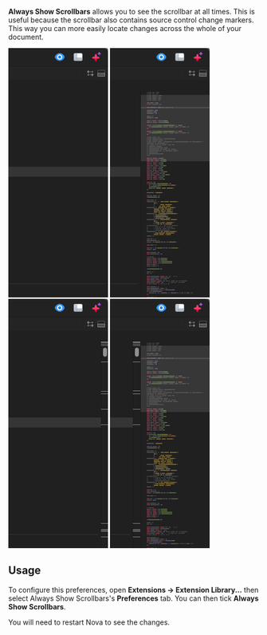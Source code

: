 **Always Show Scrollbars** allows you to see the scrollbar at all times. This is useful because the scrollbar also contains source control change markers. This way you can more easily locate changes across the whole of your document.

![off-off](https://raw.githubusercontent.com/gingerbeardman/Always-Show-Scrollbars/refs/heads/main/scrollbars-off-minimap-off.png) ![off-on](https://raw.githubusercontent.com/gingerbeardman/Always-Show-Scrollbars/refs/heads/main/scrollbars-off-minimap-on.png) ![on-off](https://raw.githubusercontent.com/gingerbeardman/Always-Show-Scrollbars/refs/heads/main/scrollbars-on-minimap-off.png) ![on-on](https://raw.githubusercontent.com/gingerbeardman/Always-Show-Scrollbars/refs/heads/main/scrollbars-on-minimap-on.png)

## Usage

To configure this preferences, open **Extensions → Extension Library...** then select Always Show Scrollbars's **Preferences** tab. You can then tick **Always Show Scrollbars**.

You will need to restart Nova to see the changes.